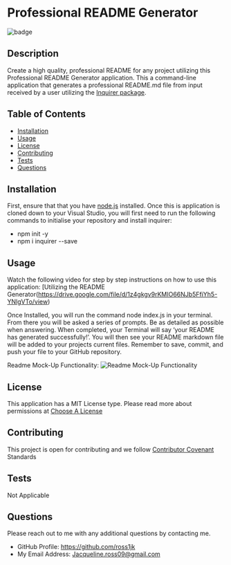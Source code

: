 # Professional README Generator

![badge](https://img.shields.io/static/v1?label=License&message=MIT%20License&color=blue)
  
## Description

Create a high quality, professional README for any project utilizing this Professional README Generator application. This a command-line application that generates a professional README.md file from input received by a user utilizing the [Inquirer package](https://www.npmjs.com/package/inquirer).
  
## Table of Contents

* [Installation](#Installation)
* [Usage](#Usage)
* [License](#License)
* [Contributing](#Contributing)
* [Tests](#Tests)
* [Questions](#Questions)
  
## Installation

First, ensure that that you have [node.js](https://nodejs.org/en/) installed. 
Once this is application is cloned down to your Visual Studio, you will first need to run the following commands to initialise your repository and install inquirer:

* npm init -y
* npm i inquirer --save

## Usage

Watch the following video for step by step instructions on how to use this application: [Utilizing the README Generator(https://drive.google.com/file/d/1z4gkgv9rKMIO66NJb5FfiYh5-YNlgVTo/view)

Once Installed, you will run the command node index.js in your terminal. From there you will be asked a series of prompts. Be as detailed as possible when answering. When completed, your Terminal will say ‘your README has generated successfully!’. You will then see your README markdown file will be added to your projects current files. Remember to save, commit, and push your file to your GitHub repository.

Readme Mock-Up Functionality:
![Readme Mock-Up Functionality]("./images/readme_generator_mockup.png")

## License

This application has a MIT License type. Please read more about permissions at [Choose A License](https://choosealicense.com/licenses/)

## Contributing

This project is open for contributing and we follow [Contributor Covenant](https://www.contributor-covenant.org/version/2/0/code_of_conduct/) Standards
  
## Tests

Not Applicable
  
## Questions

Please reach out to me with any additional questions by contacting me.

* GitHub Profile: https://github.com/ross1jk
* My Email Address: Jacqueline.ross09@gmail.com